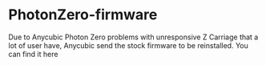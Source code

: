 # PhotonZero-firmware
Due to Anycubic Photon Zero problems with unresponsive Z Carriage that a lot of user have, Anycubic send the stock firmware to be reinstalled. You can find it here
